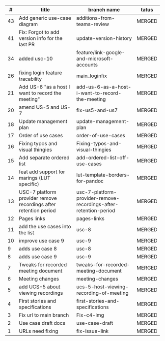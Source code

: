 | #  | title                                                            | branch name                                                      | tatus  |
|----|------------------------------------------------------------------|------------------------------------------------------------------|--------|
| 43 | Add generic use-case diagram                                     | additions-from-teams-review                                      | MERGED |
| 41 | Fix: Forgot to add version info for the last PR                  | update-version-history                                           | MERGED |
| 34 | added usc-10                                                     | feature/link-google-and-microsoft-accounts                       | MERGED |
| 26 | fixing login feature tracability                                 | main_loginfix                                                    | MERGED |
| 21 | Add US-6 "as a host I want to record the meeting"                | add-us-6-as-a-host-i-want-to-record-the-meeting                  | MERGED |
| 20 | amend US-5 and US-7                                              | fix-us5-and-us7                                                  | MERGED |
| 18 | Update management plan                                           | update-management-plan                                           | MERGED |
| 17 | Order of use cases                                               | order-of-use-cases                                               | MERGED |
| 16 | Fixing typos and visual thingies                                 | Fixing-typos-and-visual-thingies                                 | MERGED |
| 15 | Add separate ordered list                                        | add-ordered-list-off-use-cases                                   | MERGED |
| 14 | feat add support for marings (LUT specific)                      | lut-template-borders-for-pandoc                                  | MERGED |
| 13 | USC-7 platform provider remove recordings after retention period | usc-7-platform-provider-remove-recordings-after-retention-period | MERGED |
| 12 | Pages links                                                      | pages-links                                                      | MERGED |
| 11 | add the use cases into the list                                  | usc-8                                                            | MERGED |
| 10 | improve use case 9                                               | usc-9                                                            | MERGED |
| 9  | adds use case 8                                                  | usc-8                                                            | MERGED |
| 8  | adds use case 9                                                  | usc-9                                                            | MERGED |
| 7  | Tweaks for recorded meeting document                             | tweaks-for-recorded-meeting-document                             | MERGED |
| 6  | Meeting changes                                                  | meeting-changes                                                  | MERGED |
| 5  | add UCS-5 about viewing recordings                               | ucs-5-host-viewing-recording-of-meeting                          | MERGED |
| 4  | First stories and specifications                                 | first-stories-and-specifications                                 | MERGED |
| 3  | Fix url to main branch                                           | Fix-c4-img                                                       | MERGED |
| 2  | Use case draft docs                                              | use-case-draft                                                   | MERGED |
| 1  | URLs need fixing                                                 | fix-issue-link                                                   | MERGED |